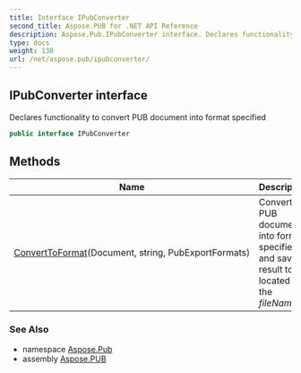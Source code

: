 ```yaml
---
title: Interface IPubConverter
second_title: Aspose.PUB for .NET API Reference
description: Aspose.Pub.IPubConverter interface. Declares functionality to convert PUB document into format specified
type: docs
weight: 130
url: /net/aspose.pub/ipubconverter/
---
```

## IPubConverter interface

Declares functionality to convert PUB document into format specified

```csharp
public interface IPubConverter
```

## Methods

| Name | Description |
| --- | --- |
| [ConvertToFormat](../../aspose.pub/ipubconverter/converttoformat/)(Document, string, PubExportFormats) | Converts PUB document into format specified and saves result to file located at the *fileName*. |

### See Also

* namespace [Aspose.Pub](../../aspose.pub/)
* assembly [Aspose.PUB](../../)


